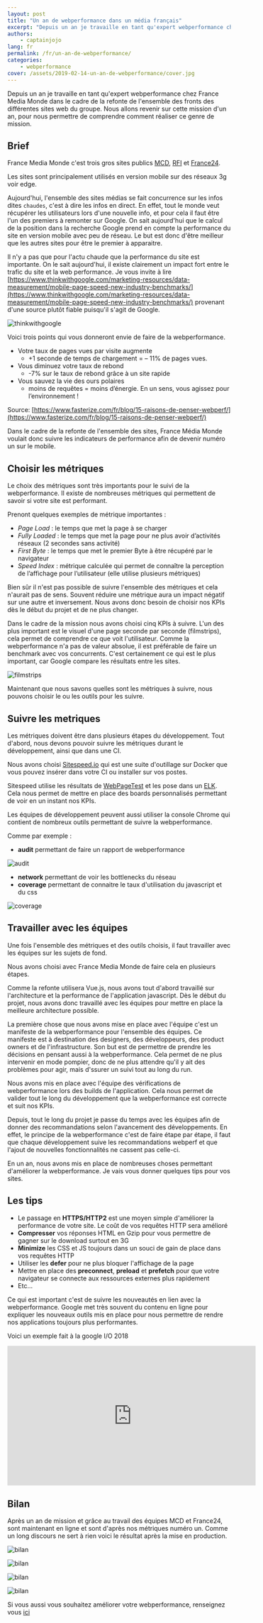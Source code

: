 ```yaml
---
layout: post
title: "Un an de webperformance dans un média français"
excerpt: "Depuis un an je travaille en tant qu'expert webperformance chez France Media Monde dans le cadre de la refonte de l'ensemble des fronts des différents sites web du groupe. Nous allons revenir sur cette mission d'un an, pour nous permettre de comprendre comment réaliser ce genre de mission."
authors:
    - captainjojo
lang: fr
permalink: /fr/un-an-de-webperformance/
categories:
    - webperformance
cover: /assets/2019-02-14-un-an-de-webperformance/cover.jpg
---
```


Depuis un an je travaille en tant qu'expert webperformance chez France Media Monde dans le cadre de la refonte de l'ensemble des fronts des différentes sites web du groupe. Nous allons revenir sur cette mission d'un an, pour nous permettre de comprendre comment réaliser ce genre de mission.

## Brief

France Media Monde c'est trois gros sites publics [MCD](https://www.mc-doualiya.com/), [RFI](http://www.rfi.fr/) et [France24](https://www.france24.com/fr/).

Les sites sont principalement utilisés en version mobile sur des réseaux 3g voir edge.

Aujourd'hui, l'ensemble des sites médias se fait concurrence sur les infos dites `chaudes`, c'est à dire les infos en direct. En effet, tout le monde veut récupérer les utilisateurs lors d'une nouvelle info, et pour cela il faut être l'un des premiers à remonter sur Google. On sait aujourd'hui que le calcul de la position dans la recherche Google prend en compte la performance du site en version mobile avec peu de réseau. Le but est donc d'être meilleur que les autres sites pour être le premier à apparaitre.

Il n'y a pas que pour l'actu chaude que la performance du site est importante. On le sait aujourd'hui, il existe clairement un impact fort entre le trafic du site et la web performance. Je vous invite à lire [https://www.thinkwithgoogle.com/marketing-resources/data-measurement/mobile-page-speed-new-industry-benchmarks/](https://www.thinkwithgoogle.com/marketing-resources/data-measurement/mobile-page-speed-new-industry-benchmarks/) provenant d'une source plutôt fiable puisqu'il s'agit de Google.

![thinkwithgoogle]({{site.baseurl}}/assets/2019-02-14-un-an-de-webperformance/image1.jpg)

Voici trois points qui vous donneront envie de faire de la webperformance.

- Votre taux de pages vues par visite augmente
    - +1 seconde de temps de chargement = – 11% de pages vues.
- Vous diminuez votre taux de rebond
    - -7% sur le taux de rebond grâce à un site rapide
- Vous sauvez la vie des ours polaires
    - moins de requêtes = moins d’énergie. En un sens, vous agissez pour l’environnement !

Source: [https://www.fasterize.com/fr/blog/15-raisons-de-penser-webperf/](https://www.fasterize.com/fr/blog/15-raisons-de-penser-webperf/)

Dans le cadre de la refonte de l'ensemble des sites, France Média Monde voulait donc suivre les indicateurs de performance afin de devenir numéro un sur le mobile.

## Choisir les métriques

Le choix des métriques sont très importants pour le suivi de la webperformance. Il existe de nombreuses métriques qui permettent de savoir si votre site est performant.

Prenont quelques exemples de métrique importantes :

- *Page Load* : le temps que met la page à se charger
- *Fully Loaded* : le temps que met la page pour ne plus avoir d’activités réseaux (2 secondes sans activité)
- *First Byte* : le temps que met le premier Byte à être récupéré par le navigateur
- *Speed Index* : métrique calculée qui permet de connaître la perception de l’affichage pour l’utilisateur (elle utilise plusieurs métriques)

Bien sûr il n'est pas possible de suivre l'ensemble des métriques et cela n'aurait pas de sens. Souvent réduire une métrique aura un impact négatif sur une autre et inversement. Nous avons donc besoin de choisir nos KPIs dès le début du projet et de ne plus changer.

Dans le cadre de la mission nous avons choisi cinq KPIs à suivre. L'un des plus important est le visuel d'une page seconde par seconde (filmstrips), cela permet de comprendre ce que voit l'utilisateur. Comme la webperformance n'a pas de valeur absolue, il est préférable de faire un benchmark avec vos concurrents. C'est certainement ce qui est le plus important, car Google compare les résultats entre les sites.

![filmstrips]({{site.baseurl}}/assets/2019-02-14-un-an-de-webperformance/image2.png)

Maintenant que nous savons quelles sont les métriques à suivre, nous pouvons choisir le ou les outils pour les suivre.

## Suivre les metriques

Les métriques doivent être dans plusieurs étapes du développement. Tout d'abord, nous devons pouvoir suivre les métriques durant le développement, ainsi que dans une CI.

Nous avons choisi [Sitespeed.io](https://www.sitespeed.io/) qui est une suite d'outillage sur Docker que vous pouvez insérer dans votre CI ou installer sur vos postes.

Sitespeed utilise les résultats de [WebPageTest](https://www.sitespeed.io/documentation/sitespeed.io/webpagetest/) et les pose dans un [ELK](https://www.elastic.co/fr/elk-stack). Cela nous permet de mettre en place des boards personnalisés permettant de voir en un instant nos KPIs.

Les équipes de développement peuvent aussi utiliser la console Chrome qui contient de nombreux outils permettant de suivre la webperformance.

Comme par exemple :

- **audit** permettant de faire un rapport de webperformance

![audit]({{site.baseurl}}/assets/2019-02-14-un-an-de-webperformance/image3.png)

- **network** permettant de voir les bottlenecks du réseau
- **coverage** permettant de connaitre le taux d'utilisation du javascript et du css

![coverage]({{site.baseurl}}/assets/2019-02-14-un-an-de-webperformance/image4.png)

## Travailler avec les équipes

Une fois l'ensemble des métriques et des outils choisis, il faut travailler avec les équipes sur les sujets de fond.

Nous avons choisi avec France Media Monde de faire cela en plusieurs étapes.

Comme la refonte utilisera Vue.js, nous avons tout d'abord travaillé sur l'architecture et la performance de l'application javascript. Dès le début du projet, nous avons donc travaillé avec les équipes pour mettre en place la meilleure architecture possible.

La première chose que nous avons mise en place avec l'équipe c'est un manifeste de la webperformance pour l'ensemble des équipes. Ce manifeste est à destination des designers, des développeurs, des product owners et de l'infrastructure. Son but est de permettre de prendre les décisions en pensant aussi à la webperformance. Cela permet de ne plus intervenir en mode pompier, donc de ne plus attendre qu'il y ait des problèmes pour agir, mais d'ssurer un suivi tout au long du run.

Nous avons mis en place avec l'équipe des vérifications de webperformance lors des builds de l'application. Cela nous permet de valider tout le long du développement que la webperformance est correcte et suit nos KPIs.

Depuis, tout le long du projet je passe du temps avec les équipes afin de donner des recommandations selon l'avancement des développements. En effet, le principe de la webperformance c'est de faire étape par étape, il faut que chaque développement suive les recommandations webperf et que l'ajout de nouvelles fonctionnalités ne cassent pas celle-ci.

En un an, nous avons mis en place de nombreuses choses permettant d'améliorer la webperformance. Je vais vous donner quelques tips pour vos sites.

## Les tips

- Le passage en **HTTPS/HTTP2** est une moyen simple d'améliorer la performance de votre site. Le coût de vos requêtes HTTP sera amélioré
- **Compresser** vos réponses HTML en Gzip pour vous permettre de gagner sur le download surtout en 3G
- **Minimize** les CSS et JS toujours dans un souci de gain de place dans vos requêtes HTTP
- Utiliser les **defer** pour ne plus bloquer l'affichage de la page
- Mettre en place des **preconnect**, **preload** et **prefetch** pour que votre navigateur se connecte aux ressources externes plus rapidement
- Etc...

Ce qui est important c'est de suivre les nouveautés en lien avec la webperformance. Google met très souvent du contenu en ligne pour expliquer les nouveaux outils mis en place pour nous permettre de rendre nos applications toujours plus performantes.

Voici un exemple fait à la google I/O 2018

<iframe width="560" height="315" src="https://www.youtube.com/embed/Mv-l3-tJgGk" frameborder="0" allow="accelerometer; autoplay; encrypted-media; gyroscope; picture-in-picture" allowfullscreen></iframe>

## Bilan

Après un an de mission et grâce au travail des équipes MCD et France24, sont maintenant en ligne et sont d'après nos métriques numéro un. Comme un long discours ne sert à rien voici le résultat après la mise en production.

![bilan]({{site.baseurl}}/assets/2019-02-14-un-an-de-webperformance/image5.png)

![bilan]({{site.baseurl}}/assets/2019-02-14-un-an-de-webperformance/image6.png)

![bilan]({{site.baseurl}}/assets/2019-02-14-un-an-de-webperformance/image7.png)

![bilan]({{site.baseurl}}/assets/2019-02-14-un-an-de-webperformance/image8.png)


Si vous aussi vous souhaitez améliorer votre webperformance, renseignez vous [ici](https://eleven-labs.com/accompagnement-sur-mesure/audit-et-expertise)
